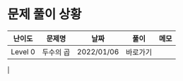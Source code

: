 # 문제 풀이 상황

| 난이도 |        문제명         | 날짜                | 풀이    |  메모    |
| :--: | :--------------------------: | :-------------: | :--------:  | :-------------:  |
| Level 0 | 두수의 곱 | 2022/01/06 | 바로가기 |     |
|

